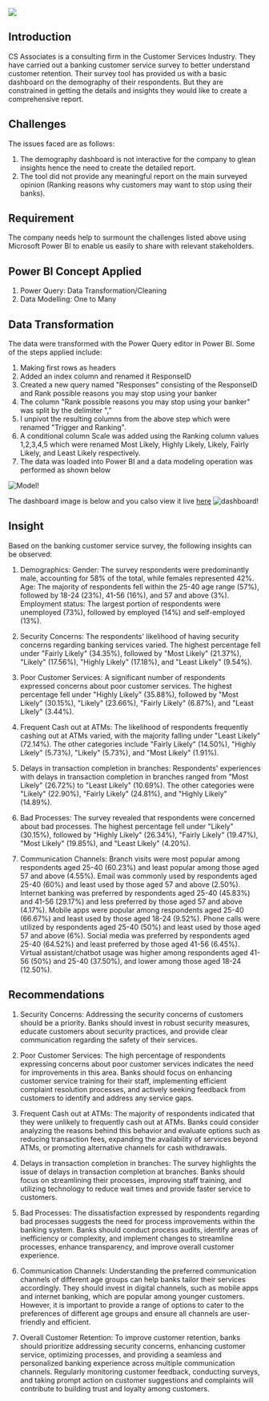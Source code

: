 ![](https://github.com/Adeyemi0/Customer-Survey/blob/main/pictures/feedback.jpg)

## Introduction
CS Associates is a consulting firm in the Customer Services Industry.
They have carried out a banking customer service survey to better understand customer retention.
Their survey tool has provided us with a basic dashboard on the demography of their respondents. But they are constrained in getting the details and insights they would like to create a comprehensive report.

## Challenges
The issues faced are as follows:
1.	The demography dashboard is not interactive for the company to glean insights hence the need to create the detailed report.
2.	The tool did not provide any meaningful report on the main surveyed opinion (Ranking reasons why customers may want to stop using their banks).

## Requirement
The company needs help to surmount the challenges listed above using Microsoft Power BI to enable us easily to share with relevant stakeholders.

## Power BI Concept Applied
1. Power Query: Data Transformation/Cleaning
2. Data Modelling: One to Many

## Data Transformation
The data were transformed with the Power Query editor in Power BI. Some of the steps applied include:
1. Making first rows as headers
2. Added an index column and renamed it ResponseID
3. Created a new query named "Responses" consisting of the ResponseID and Rank possible reasons you may stop using your banker
4. The column "Rank possible reasons you may stop using your banker" was split by the delimiter ","
5. I unpivot the resulting columns from the above step which were renamed "Trigger and Ranking".
6. A conditional column Scale was added using the Ranking column values 1,2,3,4,5 which were renamed Most Likely, Highly Likely, Likely, Fairly Likely, and Least Likely respectively. 
7. The data was loaded into Power BI and a data modeling operation was performed as shown below

![Model!](https://github.com/Adeyemi0/Customer-Survey/blob/main/pictures/cus%20data%20model%20.png)

The dashboard image is below and you calso view it live [here](https://shorturl.at/djFJ1)
![dashboard!](https://github.com/Adeyemi0/Customer-Survey/blob/main/pictures/survey.png)

## Insight
Based on the banking customer service survey, the following insights can be observed:

1. Demographics:
   Gender: The survey respondents were predominantly male, accounting for 58% of the total, while females represented 42%.
   Age: The majority of respondents fell within the 25-40 age range (57%), followed by 18-24 (23%), 41-56 (16%), and 57 and above (3%).
   Employment status: The largest portion of respondents were unemployed (73%), followed by employed (14%) and self-employed (13%).

2. Security Concerns:
   The respondents' likelihood of having security concerns regarding banking services varied. The highest percentage fell under "Fairly Likely" (34.35%), followed 
   by "Most Likely" (21.37%), "Likely" (17.56%), "Highly Likely" (17.18%), and "Least Likely" (9.54%).

3. Poor Customer Services:
   A significant number of respondents expressed concerns about poor customer services. The highest percentage fell under "Highly Likely" (35.88%), followed by 
   "Most Likely" (30.15%), "Likely" (23.66%), "Fairly Likely" (6.87%), and "Least Likely" (3.44%).

4. Frequent Cash out at ATMs:
   The likelihood of respondents frequently cashing out at ATMs varied, with the majority falling under "Least Likely" (72.14%). The other categories include 
   "Fairly Likely" (14.50%), "Highly Likely" (5.73%), "Likely" (5.73%), and "Most Likely" (1.91%).

5. Delays in transaction completion in branches:
   Respondents' experiences with delays in transaction completion in branches ranged from "Most Likely" (26.72%) to "Least Likely" (10.69%). The other categories 
   were "Likely" (22.90%), "Fairly Likely" (24.81%), and "Highly Likely" (14.89%).

6. Bad Processes:
   The survey revealed that respondents were concerned about bad processes. The highest percentage fell under "Likely" (30.15%), followed by "Highly Likely" 
   (26.34%), "Fairly Likely" (19.47%), "Most Likely" (19.85%), and "Least Likely" (4.20%).

7. Communication Channels:
   Branch visits were most popular among respondents aged 25-40 (60.23%) and least popular among those aged 57 and above (4.55%).
   Email was commonly used by respondents aged 25-40 (60%) and least used by those aged 57 and above (2.50%).
   Internet banking was preferred by respondents aged 25-40 (45.83%) and 41-56 (29.17%) and less preferred by those aged 57 and above (4.17%).
   Mobile apps were popular among respondents aged 25-40 (66.67%) and least used by those aged 18-24 (9.52%).
   Phone calls were utilized by respondents aged 25-40 (50%) and least used by those aged 57 and above (6%).
   Social media was preferred by respondents aged 25-40 (64.52%) and least preferred by those aged 41-56 (6.45%).
   Virtual assistant/chatbot usage was higher among respondents aged 41-56 (50%) and 25-40 (37.50%), and lower among those aged 18-24 (12.50%).

## Recommendations

1. Security Concerns: Addressing the security concerns of customers should be a priority. Banks should invest in robust security measures, educate customers about security practices, and provide clear communication regarding the safety of their services.

2. Poor Customer Services: The high percentage of respondents expressing concerns about poor customer services indicates the need for improvements in this area. Banks should focus on enhancing customer service training for their staff, implementing efficient complaint resolution processes, and actively seeking feedback from customers to identify and address any service gaps.

3. Frequent Cash out at ATMs: The majority of respondents indicated that they were unlikely to frequently cash out at ATMs. Banks could consider analyzing the reasons behind this behavior and evaluate options such as reducing transaction fees, expanding the availability of services beyond ATMs, or promoting alternative channels for cash withdrawals.

4. Delays in transaction completion in branches: The survey highlights the issue of delays in transaction completion at branches. Banks should focus on streamlining their processes, improving staff training, and utilizing technology to reduce wait times and provide faster service to customers.

5. Bad Processes: The dissatisfaction expressed by respondents regarding bad processes suggests the need for process improvements within the banking system. Banks should conduct process audits, identify areas of inefficiency or complexity, and implement changes to streamline processes, enhance transparency, and improve overall customer experience.

6. Communication Channels: Understanding the preferred communication channels of different age groups can help banks tailor their services accordingly. They should invest in digital channels, such as mobile apps and internet banking, which are popular among younger customers. However, it is important to provide a range of options to cater to the preferences of different age groups and ensure all channels are user-friendly and efficient.

7. Overall Customer Retention: To improve customer retention, banks should prioritize addressing security concerns, enhancing customer service, optimizing processes, and providing a seamless and personalized banking experience across multiple communication channels. Regularly monitoring customer feedback, conducting surveys, and taking prompt action on customer suggestions and complaints will contribute to building trust and loyalty among customers.


